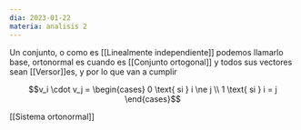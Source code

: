 ```yaml
---
dia: 2023-01-22
materia: analisis 2
---
```

Un conjunto, o como es [[Linealmente independiente]] podemos llamarlo base, ortonormal es cuando es [[Conjunto ortogonal]] y todos sus vectores sean [[Versor]]es, y por lo que van a cumplir

$$v_i \cdot v_j = \begin{cases} 0 \text{ si } i \ne j \\ 1 \text{ si } i = j \end{cases}$$

[[Sistema ortonormal]]